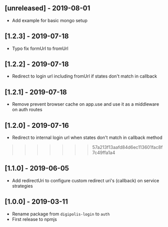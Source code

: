 
## [unreleased] - 2019-08-01
- Add example for basic mongo setup

## [1.2.3] - 2019-07-18
- Typo fix formUrl to fromUrl

## [1.2.2] - 2019-07-18
- Redirect to login url including fromUrl if states don't match in callback

## [1.2.1] - 2019-07-18
- Remove prevent browser cache on app.use and use it as a middleware on auth routes

## [1.2.0] - 2019-07-16
- Redirect to internal login url when states don't match in callback method
>>>>>>> 57a213f13aafd84d6ec113601fac8f7c49ffa1a4

## [1.1.0] - 2019-06-05
- Add redirectUri to configure custom redirect uri's (callback) on service strategies

## [1.0.0] - 2019-03-11
- Rename package from `digipolis-login` to `auth`
- First release to npmjs
